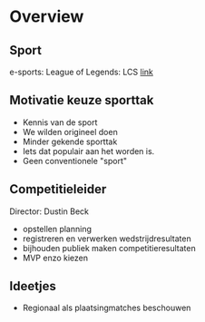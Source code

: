 # Overview
## Sport
e-sports: League of Legends: LCS
[link](https://en.wikipedia.org/wiki/League_of_Legends_Championship_Series)

## Motivatie keuze sporttak
* Kennis van de sport
* We wilden origineel doen
* Minder gekende sporttak
* Iets dat populair aan het worden is.
* Geen conventionele "sport"


## Competitieleider
Director: Dustin Beck
* opstellen planning
* registreren en verwerken wedstrijdresultaten
* bijhouden publiek maken competitieresultaten
* MVP enzo kiezen

## Ideetjes
* Regionaal als plaatsingmatches beschouwen
